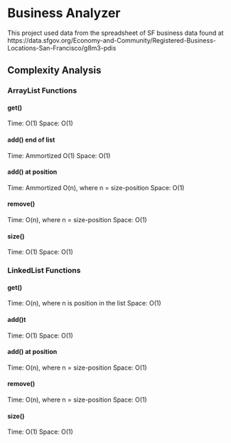 <h1>Business Analyzer</h1>
<p>This project used data from the spreadsheet of SF business data found at https://data.sfgov.org/Economy-and-Community/Registered-Business-Locations-San-Francisco/g8m3-pdis</p>
<h2>Complexity Analysis</h2>
<h3>ArrayList Functions</h3>
<h4>get()</h4>
<p>Time: O(1) Space: O(1)</p>
<h4>add() end of list</h4>
<p>Time: Ammortized O(1) Space: O(1)</p>
<h4> add() at position</h4>
<p>Time: Ammortized O(n), where n = size-position Space: O(1)</p>
<h4>remove()</h4>
<p>Time: O(n), where n = size-position Space: O(1)</p>
<h4>size()</h4>
<p>Time: O(1) Space: O(1)</p>
<h3>LinkedList Functions</h3>
<h4>get()</h4>
<p>Time: O(n), where n is position in the list Space: O(1)</p>
<h4>add()t</h4>
<p>Time: O(1) Space: O(1)</p>
<h4> add() at position</h4>
<p>Time: O(n), where n = size-position Space: O(1)</p>
<h4>remove()</h4>
<p>Time: O(n), where n = size-position Space: O(1)</p>
<h4>size()</h4>
<p>Time: O(1) Space: O(1)</p>



